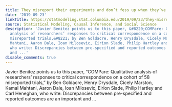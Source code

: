 ```yaml
---
title: They misreport their experiments and don’t fess up when they’ve been caught.
date: '2019-09-23'
linkTitle: https://statmodeling.stat.columbia.edu/2019/09/23/they-misreport-their-experiments-and-dont-fess-up-when-theyve-been-caught/
source: Statistical Modeling, Causal Inference, and Social Science
description: 'Javier Benitez points us to this paper, &#8220;COMPare: Qualitative
  analysis of researchers’ responses to critical correspondence on a cohort of 58
  misreported trials,&#8221; by Ben Goldacre, Henry Drysdale, Cicely Marston, Kamal
  Mahtani, Aaron Dale, Ioan Milosevic, Eirion Slade, Philip Hartley and Carl Heneghan,
  who write: Discrepancies between pre-specified and reported outcomes are an important
  and ...'
disable_comments: true
---
```

Javier Benitez points us to this paper, &#8220;COMPare: Qualitative analysis of researchers’ responses to critical correspondence on a cohort of 58 misreported trials,&#8221; by Ben Goldacre, Henry Drysdale, Cicely Marston, Kamal Mahtani, Aaron Dale, Ioan Milosevic, Eirion Slade, Philip Hartley and Carl Heneghan, who write: Discrepancies between pre-specified and reported outcomes are an important and ...